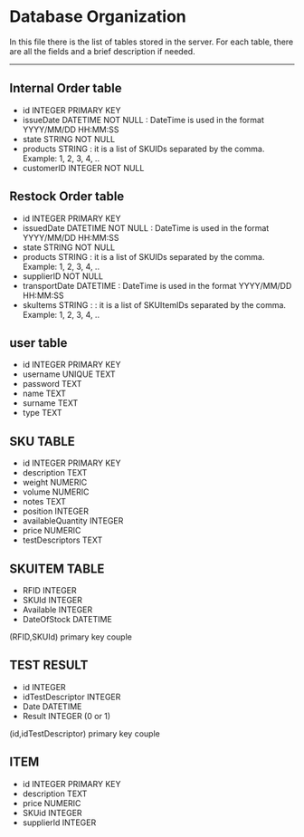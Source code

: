 # Database Organization
In this file there is the list of tables stored in the server. For each table, there are all the fields and a brief description if needed.

---

## Internal Order table
- id INTEGER PRIMARY KEY
- issueDate DATETIME NOT NULL : DateTime is used in the format YYYY/MM/DD HH:MM:SS
- state STRING NOT NULL
- products STRING : it is a list of SKUIDs separated by the comma. Example: 1, 2, 3, 4, ..
- customerID INTEGER NOT NULL

## Restock Order table
- id INTEGER PRIMARY KEY
- issuedDate DATETIME NOT NULL : DateTime is used in the format YYYY/MM/DD HH:MM:SS
- state STRING NOT NULL
- products STRING : it is a list of SKUIDs separated by the comma. Example: 1, 2, 3, 4, ..
- supplierID NOT NULL
- transportDate DATETIME : DateTime is used in the format YYYY/MM/DD HH:MM:SS
- skuItems STRING : : it is a list of SKUItemIDs separated by the comma. Example: 1, 2, 3, 4, ..

## user table
- id INTEGER PRIMARY KEY
- username UNIQUE TEXT
- password TEXT
- name TEXT 
- surname TEXT
- type TEXT


## SKU TABLE
- id INTEGER PRIMARY KEY
- description TEXT
- weight NUMERIC
- volume NUMERIC
- notes TEXT
- position INTEGER
- availableQuantity INTEGER
- price NUMERIC
- testDescriptors TEXT

## SKUITEM TABLE
- RFID INTEGER 
- SKUId INTEGER
- Available INTEGER
- DateOfStock DATETIME 

(RFID,SKUId) primary key couple

## TEST RESULT
- id INTEGER
- idTestDescriptor INTEGER
- Date DATETIME
- Result INTEGER (0 or 1)

(id,idTestDescriptor) primary key couple

## ITEM
- id INTEGER PRIMARY KEY 
- description TEXT
- price NUMERIC
- SKUid INTEGER
- supplierId INTEGER
